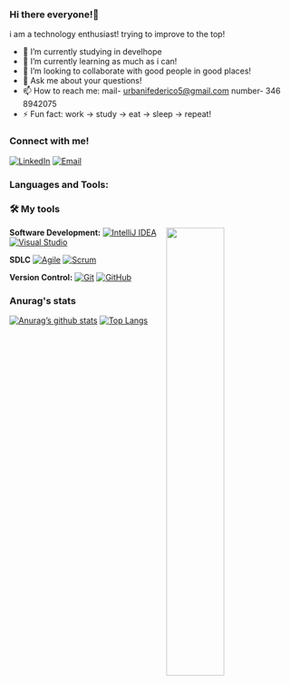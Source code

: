 ### Hi there everyone!👋

i am a technology enthusiast! trying to improve to the top!

- 🔭 I’m currently studying in develhope
- 🌱 I’m currently learning as much as i can!
- 👯 I’m looking to collaborate with good people in good places!
- 💬 Ask me about your questions!
- 📫 How to reach me: mail- urbanifederico5@gmail.com number- 346 8942075 
- ⚡ Fun fact: work -> study -> eat -> sleep -> repeat!

### Connect with me!
<p align="left">
<a href="https://www.linkedin.com/in/federico-urbani-4087a0205/"><img alt="LinkedIn" src="https://img.shields.io/badge/LinkedIn-Federico%20Urbani-blue?style=flat-square&logo=linkedin"></a>
<a href="urbanifederico5@gmail.com"><img alt="Email" src="https://img.shields.io/badge/Email-federicourbani5@gmail.com-blue?style=flat-square&logo=gmail"></a>
</p>




### Languages and Tools:

 <h3>🛠 My tools </h3>
 
 <img align='right'   width="45%" src="https://github-readme-stats.vercel.app/api?username=GabrieleCast99&show_icons=true&title_color=fff&icon_color=79ff97&text_color=9f9f9f&bg_color=151515">

**Software Development:**
[![IntelliJ IDEA](https://img.shields.io/badge/-red?style=flat&logo=IntelliJ-IDEA&logoColor=white&link=https://github.com/Quananhle "IntelliJ IDEA")](https://github.com/Quananhle)
[![Visual Studio](https://img.shields.io/badge/-007ACC?style=flat&logo=Visual-Studio-Code&logoColor=white&link=https://github.com/Quananhle "Visual Studio")](https://github.com/Quananhle)


**SDLC**
[![Agile](https://img.shields.io/badge/Agile-blue?style=flat&logo=Agile&logoColor=white&link=https://github.com/Quananhle "Agile")](https://github.com/Quananhle) [![Scrum](https://img.shields.io/badge/Scrum-green?style=flat&logo=Scrum&logoColor=white&link=https://github.com/Quananhle "Scrum")](https://github.com/Quananhle) 


**Version Control:**
[![Git](https://img.shields.io/badge/-Git-black?style=flat&logo=git&link=https://github.com/Quananhle)](https://github.com/Quananhle) 
[![GitHub](https://img.shields.io/badge/-GitHub-181717?style=flat&logo=github&link=https://github.com/Quananhle)](https://github.com/Quananhle)

### Anurag's stats
[![Anurag’s github stats](https://github-readme-stats.vercel.app/api?username=FedericoUrbani)](https://github.com/FedericoUrbani)
[![Top Langs](https://github-readme-stats.vercel.app/api/top-langs/?username=FedericoUrbani&layout=compact)](https://github.com/FedericoUrbani)
